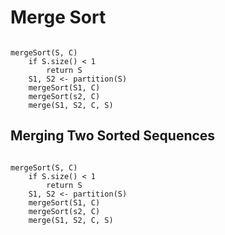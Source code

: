 # Merge Sort

```pseudo

mergeSort(S, C)
    if S.size() < 1
        return S
    S1, S2 <- partition(S)
    mergeSort(S1, C)
    mergeSort(s2, C)
    merge(S1, S2, C, S)

```

## Merging Two Sorted Sequences

```pseudo

mergeSort(S, C)
    if S.size() < 1
        return S
    S1, S2 <- partition(S)
    mergeSort(S1, C)
    mergeSort(s2, C)
    merge(S1, S2, C, S)

```
